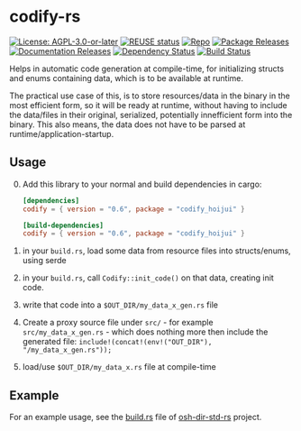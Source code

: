 <!--
SPDX-FileCopyrightText: 2022 - 2023 Robin Vobruba <hoijui.quaero@gmail.com>

SPDX-License-Identifier: CC0-1.0
-->

# codify-rs

[![License: AGPL-3.0-or-later](
    https://img.shields.io/badge/License-AGPL%203.0+-blue.svg)](
    LICENSE.txt)
[![REUSE status](
    https://api.reuse.software/badge/github.com/hoijui/codify-rs)](
    https://api.reuse.software/info/github.com/hoijui/codify-rs)
[![Repo](
    https://img.shields.io/badge/Repo-GitHub-555555&logo=github.svg)](
    https://github.com/hoijui/codify-rs)
[![Package Releases](
    https://img.shields.io/crates/v/codify_hoijui.svg?color=fc8d62&logo=rust)](
    https://crates.io/crates/codify_hoijui)
[![Documentation Releases](
    https://img.shields.io/badge/docs.rs-codify_hoijui-66c2a5?labelColor=555555&logo=docs.rs)](
    https://docs.rs/codify_hoijui)
[![Dependency Status](
    https://deps.rs/repo/github/hoijui/codify-rs/status.svg)](
    https://deps.rs/repo/github/hoijui/codify-rs)
[![Build Status](
    https://github.com/hoijui/codify-rs/workflows/build/badge.svg)](
    https://github.com/hoijui/codify-rs/actions)

Helps in automatic code generation at compile-time,
for initializing structs and enums containing data,
which is to be available at runtime.

The practical use case of this,
is to store resources/data in the binary in the most efficient form,
so it will be ready at runtime,
without having to include the data/files
in their original, serialized, potentially innefficient form
into the binary.
This also means, the data does not have to be parsed
at runtime/application-startup.

## Usage

0. Add this library to your normal and build dependencies in cargo:

    ```toml
    [dependencies]
    codify = { version = "0.6", package = "codify_hoijui" }

    [build-dependencies]
    codify = { version = "0.6", package = "codify_hoijui" }
    ```

1. in your `build.rs`, load some data from resource files
    into structs/enums, using serde
2. in your `build.rs`, call `Codify::init_code()` on that data,
    creating init code.
3. write that code into a `$OUT_DIR/my_data_x_gen.rs` file
4. Create a proxy source file under `src/` -
    for example `src/my_data_x_gen.rs` -
    which does nothing more then include the generated file:
    `include!(concat!(env!("OUT_DIR"), "/my_data_x_gen.rs"));`
5. load/use `$OUT_DIR/my_data_x.rs` file at compile-time

## Example

For an example usage,
see the [build.rs](
https://github.com/hoijui/osh-dir-std-rs/blob/master/build.rs)
file of [osh-dir-std-rs](
https://github.com/hoijui/osh-dir-std-rs/) project.
